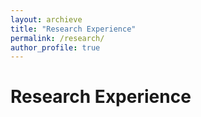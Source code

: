 ```yaml
---
layout: archieve
title: "Research Experience"
permalink: /research/
author_profile: true
---
```

# Research Experience


